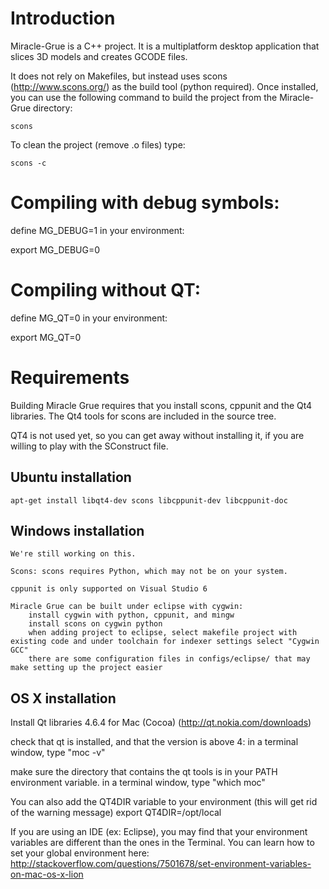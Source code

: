 # Introduction

Miracle-Grue is a C++ project. It is a multiplatform desktop application that slices 3D models and creates GCODE files.

It does not rely on Makefiles, but instead uses scons (http://www.scons.org/) as the build tool (python required).
Once installed, you can use the following command to build the project from the Miracle-Grue directory:
	
    scons
    
To clean the project (remove .o files) type:
	
    scons -c



# Compiling with debug symbols:

define MG_DEBUG=1 in your environment:

  export MG_DEBUG=0

# Compiling without QT:

define MG_QT=0 in your environment:

  export MG_QT=0

# Requirements

Building Miracle Grue requires that you install scons, cppunit and the Qt4 libraries. 
The Qt4 tools for scons are included in the source tree.

QT4 is not used yet, so you can get away without installing it, if you are
willing to play with the SConstruct file. 


## Ubuntu installation

    apt-get install libqt4-dev scons libcppunit-dev libcppunit-doc
    
## Windows installation

    We're still working on this. 
    
    Scons: scons requires Python, which may not be on your system.
    
    cppunit is only supported on Visual Studio 6
    
	Miracle Grue can be built under eclipse with cygwin:
		install cygwin with python, cppunit, and mingw
		install scons on cygwin python
		when adding project to eclipse, select makefile project with existing code and under toolchain for indexer settings select "Cygwin GCC"
		there are some configuration files in configs/eclipse/ that may make setting up the project easier
		  
## OS X installation

Install Qt libraries 4.6.4 for Mac (Cocoa) (http://qt.nokia.com/downloads)

check that qt is installed, and that the version is above 4: 
in a terminal window, type "moc -v"

make sure the directory that contains the qt tools is in your PATH environment variable.
in a terminal window, type "which moc"

You can also add the QT4DIR variable to your environment (this will get rid of the warning message)
export QT4DIR=/opt/local

If you are using an IDE (ex: Eclipse), you may find that your environment variables are different than the ones in the Terminal.
You can learn how to set your global environment here: http://stackoverflow.com/questions/7501678/set-environment-variables-on-mac-os-x-lion


